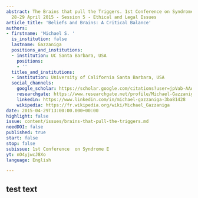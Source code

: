```yaml
---
abstract: The Brains that pull the Triggers. 1st Conference on Syndrome E, Paris IAS,
  28-29 April 2015 - Session 5 - Ethical and Legal Issues
article_title: 'Beliefs and Brains: A Critical Balance'
authors:
- firstname: 'Michael S. '
  is_institution: false
  lastname: Gazzaniga
  positions_and_institutions:
  - institution: UC Santa Barbara, USA
    positions:
    - ''
  titles_and_institutions:
  - institution: University of California Santa Barbara, USA
  social_channels:
    google_scholar: https://scholar.google.com/citations?user=jpVab-AAAAAJ&hl=fr
    researchgate: https://www.researchgate.net/profile/Michael-Gazzaniga-5
    linkedin: https://www.linkedin.com/in/michael-gazzaniga-3ba81428
    wikipedia: https://fr.wikipedia.org/wiki/Michael_Gazzaniga
date: 2015-04-29T13:00:00.000+00:00
highlight: false
issue: content/issues/brains-that-pull-the-triggers.md
needDOI: false
published: true
start: false
stop: false
subissue: 1st Conference  on Syndrome E
yt: nO4yjwcJ8Xo
language: English

---
```

## test text 

<Youtube yt="nO4yjwcJ8Xo" caption="Beliefs and Brains: A Critical Balance" start="false" stop="false"></Youtube>